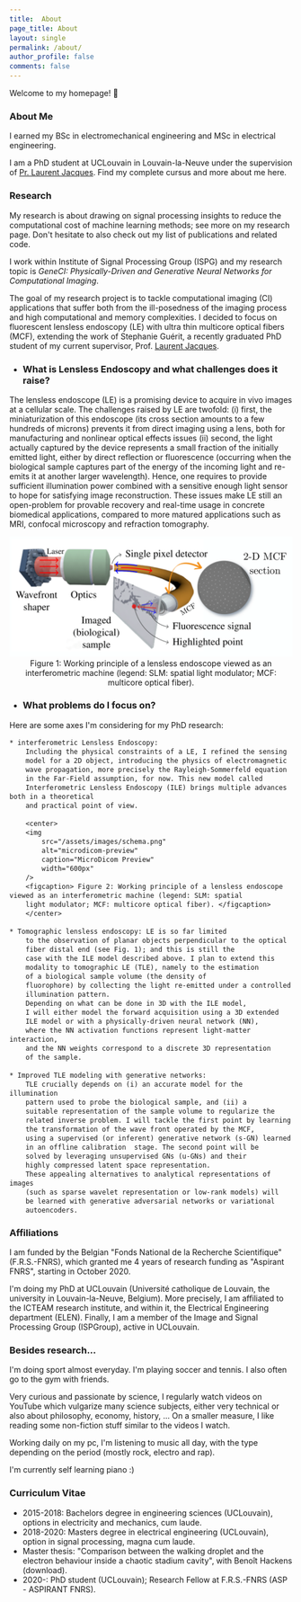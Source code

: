 ```yaml
---
title:  About
page_title: About
layout: single
permalink: /about/
author_profile: false
comments: false
---
```


Welcome to my homepage! :wave:

### About Me

I earned my BSc in electromechanical engineering and MSc in electrical engineering.

<!-- Throughout my studies I was involved in several science projects that 
used large amounts of data to discover patterns and model phenomena.

My interests range from machine learning, data engineering to 
computational optimization, and high performance computing.

In my spare time I enjoy taking walks, learning new languages, 
drawing, and sometimes playing the guitar. -->

I am a PhD student at UCLouvain in Louvain-la-Neuve under the supervision of [Pr. Laurent Jacques](https://laurentjacques.gitlab.io). Find my complete cursus and more about me here.

### Research

My research is about drawing on signal processing insights to reduce the computational cost of machine learning methods; see more on my research page. Don't hesitate to also check out my list of publications and related code.

I work within Institute of Signal Processing Group (ISPG) and my research topic is *GeneCI: Physically-Driven and Generative Neural Networks for Computational Imaging*.

The goal of my research project is to tackle computational imaging
(CI) applications that suffer both from the ill-posedness of the imaging 
process and high computational and memory complexities. I decided to 
focus on fluorescent lensless endoscopy (LE) with ultra thin multicore 
optical fibers (MCF), extending the work of Stephanie Guérit, a recently 
graduated PhD student of my current supervisor, Prof. <a href="https://laurentjacques.gitlab.io">Laurent Jacques</a>.
    
* ###  What is Lensless Endoscopy and what challenges does it raise?
The lensless endoscope (LE) is a promising device to acquire in vivo 
images at a cellular scale. The challenges raised by LE are twofold: (i) first, the miniaturization 
of this endoscope (its cross section amounts to a few hundreds of microns) 
prevents it from direct imaging using a lens, both for manufacturing 
and nonlinear optical effects issues (ii) second, the light actually
captured by the device represents a small fraction of the initially 
emitted light, either by direct reflection or fluorescence (occurring 
when the biological sample captures part of the energy of the incoming 
light and re-emits it at another larger wavelength). Hence, one requires 
to provide sufficient illumination power combined with a sensitive 
enough light sensor to hope for satisfying image reconstruction. 
These issues make LE still an open-problem for provable recovery and
real-time usage in concrete biomedical applications, compared to more 
matured applications such as MRI, confocal microscopy and refraction 
tomography.

<center>
<img
    src="/assets/images/LEMCF.png"
    alt="microdicom-preview"
    caption="MicroDicom Preview"
    width="600px"
/>
<figcaption> Figure 1: Working principle of a lensless endoscope viewed as an interferometric machine (legend: SLM: spatial
light modulator; MCF: multicore optical fiber). </figcaption>
</center>

* ### What problems do I focus on?
Here are some axes I'm considering for my PhD research:
      
    * interferometric Lensless Endoscopy:
        Including the physical constraints of a LE, I refined the sensing 
        model for a 2D object, introducing the physics of electromagnetic 
        wave propagation, more precisely the Rayleigh-Sommerfeld equation 
        in the Far-Field assumption, for now. This new model called
        Interferometric Lensless Endoscopy (ILE) brings multiple advances both in a theoretical
        and practical point of view. 

        <center>
        <img
            src="/assets/images/schema.png"
            alt="microdicom-preview"
            caption="MicroDicom Preview"
            width="600px"
        />
        <figcaption> Figure 2: Working principle of a lensless endoscope viewed as an interferometric machine (legend: SLM: spatial
        light modulator; MCF: multicore optical fiber). </figcaption>
        </center>
      
    * Tomographic lensless endoscopy: LE is so far limited 
        to the observation of planar objects perpendicular to the optical 
        fiber distal end (see Fig. 1); and this is still the
        case with the ILE model described above. I plan to extend this 
        modality to tomographic LE (TLE), namely to the estimation 
        of a biological sample volume (the density of
        fluorophore) by collecting the light re-emitted under a controlled 
        illumination pattern.
        Depending on what can be done in 3D with the ILE model, 
        I will either model the forward acquisition using a 3D extended 
        ILE model or with a physically-driven neural network (NN),
        where the NN activation functions represent light-matter interaction, 
        and the NN weights correspond to a discrete 3D representation 
        of the sample. 
       
    * Improved TLE modeling with generative networks: 
        TLE crucially depends on (i) an accurate model for the illumination 
        pattern used to probe the biological sample, and (ii) a
        suitable representation of the sample volume to regularize the 
        related inverse problem. I will tackle the first point by learning 
        the transformation of the wave front operated by the MCF,
        using a supervised (or inferent) generative network (s-GN) learned 
        in an offline calibration  stage. The second point will be 
        solved by leveraging unsupervised GNs (u-GNs) and their
        highly compressed latent space representation. 
        These appealing alternatives to analytical representations of images 
        (such as sparse wavelet representation or low-rank models) will
        be learned with generative adversarial networks or variational 
        autoencoders.

### Affiliations
I am funded by the Belgian "Fonds National de la Recherche Scientifique" (F.R.S.-FNRS), which granted me 4 years of research funding as "Aspirant FNRS", starting in October 2020.

I'm doing my PhD at UCLouvain (Université catholique de Louvain, the university in Louvain-la-Neuve, Belgium). More precisely, I am affiliated to the ICTEAM research institute, and within it, the Electrical Engineering department (ELEN). Finally, I am a member of the Image and Signal Processing Group (ISPGroup), active in UCLouvain.

### Besides research...
I'm doing sport almost everyday. I'm playing soccer and tennis. I also often go to the gym with friends.

Very curious and passionate by science, I regularly watch videos on YouTube which vulgarize many science subjects, either very technical or also about philosophy, economy, history, ... On a smaller measure, I like reading some non-fiction stuff similar to the videos I watch.

Working daily on my pc, I'm listening to music all day, with the type depending on the period (mostly rock, electro and rap).

I'm currently self learning piano :)

### Curriculum Vitae
- 2015-2018: Bachelors degree in engineering sciences (UCLouvain), options in electricity and mechanics, cum laude.
- 2018-2020: Masters degree in electrical engineering (UCLouvain), option in signal processing, magna cum laude.
- Master thesis: "Comparison between the walking droplet and the electron behaviour inside a chaotic stadium cavity", with Benoît Hackens (download).
- 2020-: PhD student (UCLouvain); Research Fellow at F.R.S.-FNRS (ASP - ASPIRANT FNRS).